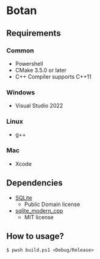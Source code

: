 # Botan

## Requirements

### Common

* Powershell
* CMake 3.5.0 or later
* C++ Compiler supports C++11

### Windows

* Visual Studio 2022

### Linux

* g++

### Mac

* Xcode

## Dependencies

* [SQLite](https://www.sqlite.org/)
  * Public Domain license
* [sqlite_modern_cpp](https://github.com/SqliteModernCpp/sqlite_modern_cpp)
  * MIT license

## How to usage?

````shell
$ pwsh build.ps1 <Debug/Release>
````